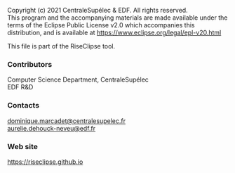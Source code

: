 Copyright (c) 2021 CentraleSupélec & EDF.
All rights reserved.\
This program and the accompanying materials
are made available under the terms of the Eclipse Public License v2.0
which accompanies this distribution, and is available at
https://www.eclipse.org/legal/epl-v20.html

This file is part of the RiseClipse tool.

### Contributors

Computer Science Department, CentraleSupélec\
EDF R&D

### Contacts

dominique.marcadet@centralesupelec.fr\
aurelie.dehouck-neveu@edf.fr

### Web site

https://riseclipse.github.io
